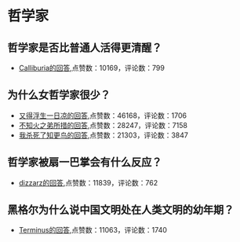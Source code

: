 #  哲学家 
## 哲学家是否比普通人活得更清醒？
- [Calliburia的回答](https://www.zhihu.com/question/290549649/answer/613773497),点赞数：10169，评论数：799
## 为什么女哲学家很少？
- [又得浮生一日凉的回答](https://www.zhihu.com/question/387146216/answer/1188650533),点赞数：46168，评论数：1706
- [不知火之弟所措的回答](https://www.zhihu.com/question/387146216/answer/1178019560),点赞数：28247，评论数：7158
- [我杀死了知更鸟的回答](https://www.zhihu.com/question/387146216/answer/1179947935),点赞数：21303，评论数：3847
## 哲学家被扇一巴掌会有什么反应？
- [dizzarz的回答](https://www.zhihu.com/question/318037432/answer/644796954),点赞数：11839，评论数：762
## 黑格尔为什么说中国文明处在人类文明的幼年期？
- [Terminus的回答](https://www.zhihu.com/question/338259604/answer/-1964185035),点赞数：11063，评论数：1740
